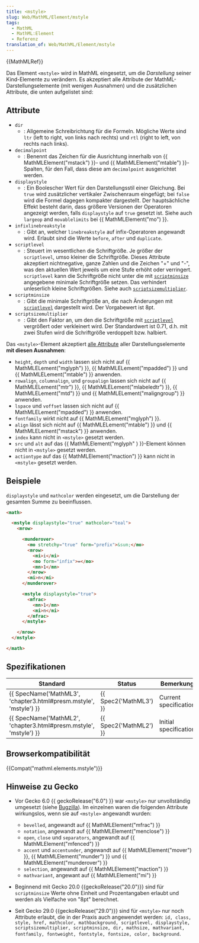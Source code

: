 ```yaml
---
title: <mstyle>
slug: Web/MathML/Element/mstyle
tags:
  - MathML
  - MathML:Element
  - Referenz
translation_of: Web/MathML/Element/mstyle
---
```

{{MathMLRef}}

Das Element `<mstyle>` wird in MathML eingesetzt, um die _Darstellung_ seiner Kind-Elemente zu verändern. Es akzeptiert alle Attribute der MathML-Darstellungselemente (mit wenigen Ausnahmen) und die zusätzlichen Attribute, die unten aufgelistet sind:

## Attribute

- `dir`
  - : Allgemeine Schreibrichtung für die Formeln. Mögliche Werte sind `ltr` (left to right, von links nach rechts) und `rtl` (right to left, von rechts nach links).
- `decimalpoint`
  - : Benennt das Zeichen für die Ausrichtung innerhalb von {{ MathMLElement("mstack") }}- und {{ MathMLElement("mtable") }}-Spalten, für den Fall, dass diese am `decimalpoint` ausgerichtet werden.
- `displaystyle`
  - : Ein Boolescher Wert für den Darstellungsstil einer Gleichung. Bei `true` wird zusätzlicher vertikaler Zwischenraum eingefügt; bei `false` wird die Formel dagegen kompakter dargestellt. Der hauptsächliche Effekt besteht darin, dass größere Versionen der Operatoren angezeigt werden, falls `displaystyle` auf `true` gesetzt ist. Siehe auch `largeop` and `movablelimits` bei {{ MathMLElement("mo") }}.
- `infixlinebreakstyle`
  - : Gibt an, welcher `linebreakstyle` auf infix-Operatoren angewandt wird. Erlaubt sind die Werte `before`, `after` und `duplicate`.
- `scriptlevel`
  - : Steuert im wesentlichen die Schriftgröße. Je größer der `scriptlevel`, umso kleiner die Schriftgröße. Dieses Attribute akzeptiert nichtnegative, ganze Zahlen und die Zeichen "+" und "-", was den aktuellen Wert jeweils um eine Stufe erhöht oder verringert. `scriptlevel` kann die Schriftgröße nicht unter die mit [`scriptminsize`](#scriptminsize) angegebene minimale Schriftgröße setzen. Das verhindert unleserlich kleine Schriftgrößen. Siehe auch [`scriptsizemultiplier`](#scriptsizemultiplier).
- `scriptminsize`
  - : Gibt die minimale Schriftgröße an, die nach Änderungen mit [`scriptlevel`](#scriptlevel) dargestellt wird. Der Vorgabewert ist 8pt.
- `scriptsizemultiplier`
  - : Gibt den Faktor an, um den die Schriftgröße mit [`scriptlevel`](#scriptlevel) vergrößert oder verkleinert wird. Der Standardwert ist 0.71, d.h. mit zwei Stufen wird die Schriftgröße verdoppelt bzw. halbiert.

Das `<mstyle>`-Element akzeptiert [alle Attribute](/de/docs/MathML/Attributes) aller Darstellungselemente **mit diesen Ausnahmen**:

- `height`, `depth` und `width` lassen sich nicht auf {{ MathMLELement("mglyph") }}, {{ MathMLELement("mpadded") }} und {{ MathMLELement("mtable") }} anwenden.
- `rowalign`, `columnalign`, und `groupalign` lassen sich nicht auf {{ MathMLELement("mtr") }}, {{ MathMLELement("mlabeledtr") }}, {{ MathMLELement("mtd") }} und {{ MathMLELement("maligngroup") }} anwenden.
- `lspace` und `voffset` lassen sich nicht auf {{ MathMLELement("mpadded") }} anwenden.
- `fontfamily` wirkt nicht auf {{ MathMLELement("mglyph") }}.
- `align` lässt sich nicht auf {{ MathMLELement("mtable") }} und {{ MathMLELement("mstack") }} anwenden.
- `index` kann nicht in `<mstyle>` gesetzt werden.
- `src` und `alt` auf das {{ MathMLElement("mglyph" ) }}-Element können nicht in `<mstyle>` gesetzt werden.
- `actiontype` auf das {{ MathMLElement("maction") }} kann nicht in `<mstyle>` gesetzt werden.

## Beispiele

`displaystyle` und `mathcolor` werden eingesetzt, um die Darstellung der gesamten Summe zu beeinflussen.

```html
<math>

  <mstyle displaystyle="true" mathcolor="teal">
    <mrow>

      <munderover>
        <mo stretchy="true" form="prefix">&sum;</mo>
        <mrow>
          <mi>i</mi>
          <mo form="infix">=</mo>
          <mn>1</mn>
        </mrow>
        <mi>n</mi>
      </munderover>

      <mstyle displaystyle="true">
        <mfrac>
          <mn>1</mn>
          <mi>n</mi>
        </mfrac>
      </mstyle>

    </mrow>
  </mstyle>

</math>
```

## Spezifikationen

| Standard                                                                                 | Status                       | Bemerkung             |
| ---------------------------------------------------------------------------------------- | ---------------------------- | --------------------- |
| {{ SpecName('MathML3', 'chapter3.html#presm.mstyle', 'mstyle') }} | {{ Spec2('MathML3') }} | Current specification |
| {{ SpecName('MathML2', 'chapter3.html#presm.mstyle', 'mstyle') }} | {{ Spec2('MathML2') }} | Initial specification |

## Browserkompatibilität

{{Compat("mathml.elements.mstyle")}}

## Hinweise zu Gecko

- Vor Gecko 6.0 {{ geckoRelease("6.0") }} war `<mstyle>` nur unvollständig umgesetzt (siehe [Bugzilla](https://bugzilla.mozilla.org/show_bug.cgi?id=569125)). Im einzelnen waren die folgenden Attribute wirkungslos, wenn sie auf `<mstyle>` angewandt wurden:

  - `bevelled`, angewandt auf {{ MathMLElement("mfrac") }}
  - `notation`, angewandt auf {{ MathMLElement("menclose") }}
  - `open`, `close` und `separators`, angewandt auf {{ MathMLElement("mfenced") }}
  - `accent` und `accentunder`, angewandt auf {{ MathMLElement("mover") }}, {{ MathMLElement("munder") }} und {{ MathMLElement("munderover") }}
  - `selection`, angewandt auf {{ MathMLElement("maction") }}
  - `mathvariant`, angewant auf {{ MathMLElement("mi") }}

- Beginnend mit Gecko 20.0 {{geckoRelease("20.0")}} sind für `scriptminsize` Werte ohne Einheit und Prozentangaben erlaubt und werden als Vielfache von "8pt" berechnet.
- Seit Gecko 29.0 {{geckoRelease("29.0")}} sind für `<mstyle>` nur noch Attribute erlaubt, die in der Praxis auch angewendet werden: `id, class, style, href, mathcolor, mathbackground, scriptlevel, displaystyle, scriptsizemultiplier, scriptminsize, dir, mathsize, mathvariant, fontfamily, fontweight, fontstyle, fontsize, color, background`.
